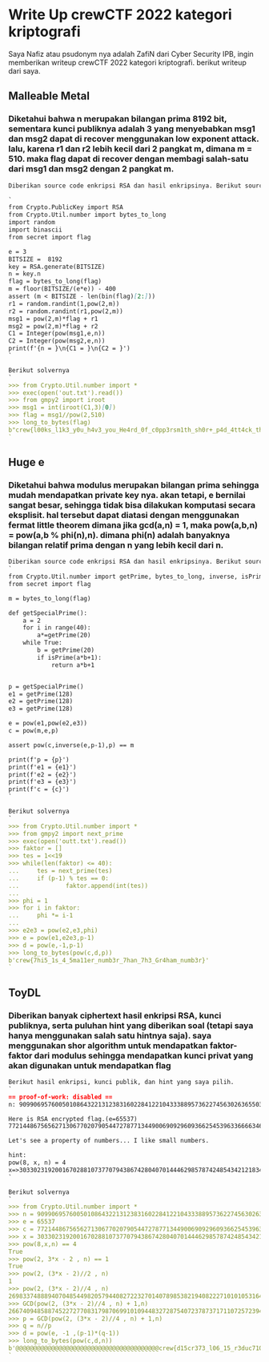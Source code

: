 # Write Up crewCTF 2022 kategori kriptografi

Saya Nafiz atau psudonym nya adalah ZafiN dari Cyber Security IPB, ingin memberikan writeup crewCTF 2022 kategori kriptografi. berikut writeup dari saya.

<!-- You can use the [editor on GitHub](https://github.com/MNafiz/ZafiN.github.io/edit/main/README.md) to maintain and preview the content for your website in Markdown files. -->

<!-- Whenever you commit to this repository, GitHub Pages will run [Jekyll](https://jekyllrb.com/) to rebuild the pages in your site, from the content in your Markdown files. -->

## Malleable Metal

### Diketahui bahwa n merupakan bilangan prima 8192 bit, sementara kunci publiknya adalah 3 yang menyebabkan msg1 dan msg2 dapat di recover menggunakan low exponent attack. lalu, karena r1 dan r2 lebih kecil dari 2 pangkat m, dimana m = 510. maka flag dapat di recover dengan membagi salah-satu dari msg1 dan msg2 dengan 2 pangkat m.
<!-- Markdown is a lightweight and easy-to-use syntax for styling your writing. It includes conventions for -->

```markdown
Diberikan source code enkripsi RSA dan hasil enkripsinya. Berikut source code nya.

`
from Crypto.PublicKey import RSA
from Crypto.Util.number import bytes_to_long
import random
import binascii
from secret import flag

e = 3
BITSIZE =  8192
key = RSA.generate(BITSIZE)
n = key.n
flag = bytes_to_long(flag)
m = floor(BITSIZE/(e*e)) - 400
assert (m < BITSIZE - len(bin(flag)[2:]))
r1 = random.randint(1,pow(2,m))
r2 = random.randint(r1,pow(2,m))
msg1 = pow(2,m)*flag + r1
msg2 = pow(2,m)*flag + r2
C1 = Integer(pow(msg1,e,n))
C2 = Integer(pow(msg2,e,n))
print(f'{n = }\n{C1 = }\n{C2 = }')
`

Berikut solvernya
`
>>> from Crypto.Util.number import *
>>> exec(open('out.txt').read())
>>> from gmpy2 import iroot
>>> msg1 = int(iroot(C1,3)[0])
>>> flag = msg1//pow(2,510)
>>> long_to_bytes(flag)
b"crew{l00ks_l1k3_y0u_h4v3_you_He4rd_0f_c0pp3rsm1th_sh0r+_p4d_4tt4ck_th4t_w45n't_d1ff1cult_w4s_it?}"
`
```

## Huge e

### Diketahui bahwa modulus merupakan bilangan prima sehingga mudah mendapatkan private key nya. akan tetapi, e bernilai sangat besar, sehingga tidak bisa dilakukan komputasi secara eksplisit. hal tersebut dapat diatasi dengan menggunakan fermat little theorem dimana jika gcd(a,n) = 1, maka pow(a,b,n) = pow(a,b % phi(n),n). dimana phi(n) adalah banyaknya bilangan relatif prima dengan n yang lebih kecil dari n.  

```markdown
Diberikan source code enkripsi RSA dan hasil enkripsinya. Berikut source code nya.
`
from Crypto.Util.number import getPrime, bytes_to_long, inverse, isPrime
from secret import flag

m = bytes_to_long(flag)

def getSpecialPrime():
    a = 2
    for i in range(40):
        a*=getPrime(20)
    while True:
        b = getPrime(20)
        if isPrime(a*b+1):
            return a*b+1


p = getSpecialPrime()
e1 = getPrime(128)
e2 = getPrime(128)
e3 = getPrime(128)

e = pow(e1,pow(e2,e3))
c = pow(m,e,p)

assert pow(c,inverse(e,p-1),p) == m

print(f'p = {p}')
print(f'e1 = {e1}')
print(f'e2 = {e2}')
print(f'e3 = {e3}')
print(f'c = {c}')
`

Berikut solvernya
`
>>> from Crypto.Util.number import *
>>> from gmpy2 import next_prime
>>> exec(open('outt.txt').read())
>>> faktor = []
>>> tes = 1<<19
>>> while(len(faktor) <= 40):
...     tes = next_prime(tes)
...     if (p-1) % tes == 0:
...             faktor.append(int(tes))
... 
>>> phi = 1
>>> for i in faktor:
...     phi *= i-1
... 
>>> e2e3 = pow(e2,e3,phi)
>>> e = pow(e1,e2e3,p-1)
>>> d = pow(e,-1,p-1)
>>> long_to_bytes(pow(c,d,p))
b'crew{7hi5_1s_4_5ma11er_numb3r_7han_7h3_Gr4ham_numb3r}'
`
```

## ToyDL

### Diberikan banyak ciphertext hasil enkripsi RSA, kunci publiknya, serta puluhan hint yang diberikan soal (tetapi saya hanya menggunakan salah satu hintnya saja). saya menggunakan shor algorithm untuk mendapatkan faktor-faktor dari modulus sehingga mendapatkan kunci privat yang akan digunakan untuk mendapatkan flag

```markdown
Berikut hasil enkripsi, kunci publik, dan hint yang saya pilih.
`
== proof-of-work: disabled ==
n: 9099069576005010864322131238316022841221043338895736227456302636550336776171968946298044005765927235002236358603510713249831486899034262930368203212096032559091664507617383780759417104649503558521835589329751163691461155254201486010636703570864285313772976190442467858988008292898546327400223671343777884080302269

Here is RSA encrypted flag.(e=65537)
7721448675656271306770207905447278771344900690929609366254539633666634639656550740458154588923683190330091584419635454991419701119568903552077272516472473602367188377791329158090763546083264422552335660922148840678536264063681459356778292303287448582918945582522946194737497041408425657842265913159282583371732459

Let's see a property of numbers... I like small numbers.

hint:
pow(8, x, n) = 4
x=>3033023192001670288107377079438674280407014446298578742485434212183445592057322982099348001921975745000745452867836904416610495633011420976789401070698677517671018048439803949478138644614971957920195917451446560736395792884091775127542112411446073397768200019661315908739373825618842575924012884553576728676754666
`

Berikut solvernya
`
>>> from Crypto.Util.number import *
>>> n = 9099069576005010864322131238316022841221043338895736227456302636550336776171968946298044005765927235002236358603510713249831486899034262930368203212096032559091664507617383780759417104649503558521835589329751163691461155254201486010636703570864285313772976190442467858988008292898546327400223671343777884080302269
>>> e = 65537
>>> c = 7721448675656271306770207905447278771344900690929609366254539633666634639656550740458154588923683190330091584419635454991419701119568903552077272516472473602367188377791329158090763546083264422552335660922148840678536264063681459356778292303287448582918945582522946194737497041408425657842265913159282583371732459
>>> x = 3033023192001670288107377079438674280407014446298578742485434212183445592057322982099348001921975745000745452867836904416610495633011420976789401070698677517671018048439803949478138644614971957920195917451446560736395792884091775127542112411446073397768200019661315908739373825618842575924012884553576728676754666
>>> pow(8,x,n) == 4
True
>>> pow(2, 3*x - 2 , n) == 1
True
>>> pow(2, (3*x - 2)//2 , n)
1
>>> pow(2, (3*x - 2)//4 , n)
2698337488894070485449820579440827223270140789853821940822271010105316447908943787454463182157377497680260662990025884408464000205707444143110131638976574679615792812042805224374145172743364903073816924681290384064845042585097436824546832221018661399306348125482599884611934194579548874955690305522175254326356329
>>> GCD(pow(2, (3*x - 2)//4 , n) + 1,n)
2667409485887452272770831798706991010944832728754072378737171107257239406526140122282372492002898629230454157958918945658178559315566157078990098518311104787
>>> p = GCD(pow(2, (3*x - 2)//4 , n) + 1,n)
>>> q = n//p
>>> d = pow(e, -1 ,(p-1)*(q-1))
>>> long_to_bytes(pow(c,d,n))
b'@@@@@@@@@@@@@@@@@@@@@@@@@@@@@@@@@@@@@@@@crew{d15cr373_l06_15_r3duc710n_f0r_f4c70r1n6}@@@@@@@@@@@@@@@@@@@@@@@@@@@@@@@@@@@@@@@@'
`
```
<!-- Syntax highlighted code block

# Header 1
## Header 2
### Header 3

- Bulleted
- List

asdasdas

1. Numbered and
2. List

**Bold** and _Italic_ and `Code` text

[Link](url) and ![Image](src) -->

<!-- For more details see [Basic writing and formatting syntax](https://docs.github.com/en/github/writing-on-github/getting-started-with-writing-and-formatting-on-github/basic-writing-and-formatting-syntax).

### Jekyll Themes

Your Pages site will use the layout and styles from the Jekyll theme you have selected in your [repository settings](https://github.com/MNafiz/ZafiN.github.io/settings/pages). The name of this theme is saved in the Jekyll `_config.yml` configuration file.

### Support or Contact

Having trouble with Pages? Check out our [documentation](https://docs.github.com/categories/github-pages-basics/) or [contact support](https://support.github.com/contact) and we’ll help you sort it out. -->
